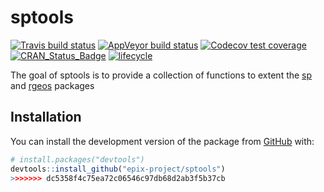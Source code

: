 
<!-- README.md is generated from README.Rmd. Please edit that file -->

# sptools

<!-- badges: start -->

[![Travis build
status](https://travis-ci.org/epix-project/sptools.svg?branch=master)](https://travis-ci.org/epix-project/sptools)
[![AppVeyor build
status](https://ci.appveyor.com/api/projects/status/github/epix-project/sptools?branch=master&svg=true)](https://ci.appveyor.com/project/epix-project/sptools)
[![Codecov test
coverage](https://codecov.io/gh/epix-project/sptools/branch/master/graph/badge.svg)](https://codecov.io/gh/epix-project/sptools?branch=master)
[![CRAN\_Status\_Badge](http://www.r-pkg.org/badges/version/sptools)](https://cran.r-project.org/package=sptools)
[![lifecycle](https://img.shields.io/badge/lifecycle-experimental-orange.svg)](https://www.tidyverse.org/lifecycle/#experimental)
<!-- badges: end -->

The goal of sptools is to provide a collection of functions to extent
the [sp](https://cran.r-project.org/web/packages/sp/index.html) and
[rgeos](https://cran.r-project.org/web/packages/rgeos/index.html)
packages

## Installation

You can install the development version of the package from
[GitHub](https://github.com/) with:

``` r
# install.packages("devtools")
devtools::install_github("epix-project/sptools")
>>>>>>> dc5358f4c75ea72c06546c97db68d2ab3f5b37cb
```
